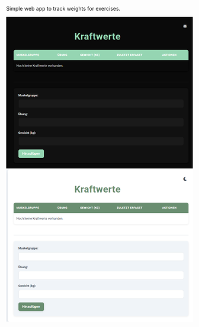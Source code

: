 Simple web app to track weights for exercises.

<img src="/assets/overview_light.png" alt="Overview Light" />

<img src="/assets/overview_dark.png" alt="Overview Dark" />